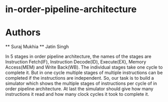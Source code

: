# in-order-pipeline-architecture
# Authors
 ** Suraj Mukhia
 ** Jatin Singh
 
In 5 stages in order pipeline architecture, the names of the stages are Instruction Fetch(IF), Instruction Decode(ID), Execute(EX), Memory Access(MEM) and Write Back(WB). The individual stages take one cycle to complete it. But in one cycle multiple stages of multiple instructions can be completed if the instructions are independent. So, our task is to build a simulator which shows the multiple stages of instructions per cycle of in order pipeline architecture. At last the simulator should give how many instructions it read and how many clock cycles it took to complete it.
